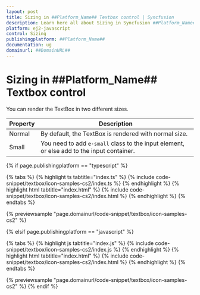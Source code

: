 ```yaml
---
layout: post
title: Sizing in ##Platform_Name## Textbox control | Syncfusion
description: Learn here all about Sizing in Syncfusion ##Platform_Name## Textbox control of Syncfusion Essential JS 2 and more.
platform: ej2-javascript
control: Sizing 
publishingplatform: ##Platform_Name##
documentation: ug
domainurl: ##DomainURL##
---
```


# Sizing in ##Platform_Name## Textbox control

You can render the TextBox in two different sizes.

Property   | Description
------------ | -------------
  Normal     | By default, the TextBox is rendered with normal size.
  Small      | You need to add `e-small` class to the input element, or else add to the input container.

{% if page.publishingplatform == "typescript" %}

 {% tabs %}
{% highlight ts tabtitle="index.ts" %}
{% include code-snippet/textbox/icon-samples-cs2/index.ts %}
{% endhighlight %}
{% highlight html tabtitle="index.html" %}
{% include code-snippet/textbox/icon-samples-cs2/index.html %}
{% endhighlight %}
{% endtabs %}
        
{% previewsample "page.domainurl/code-snippet/textbox/icon-samples-cs2" %}

{% elsif page.publishingplatform == "javascript" %}

{% tabs %}
{% highlight js tabtitle="index.js" %}
{% include code-snippet/textbox/icon-samples-cs2/index.js %}
{% endhighlight %}
{% highlight html tabtitle="index.html" %}
{% include code-snippet/textbox/icon-samples-cs2/index.html %}
{% endhighlight %}
{% endtabs %}

{% previewsample "page.domainurl/code-snippet/textbox/icon-samples-cs2" %}
{% endif %}
